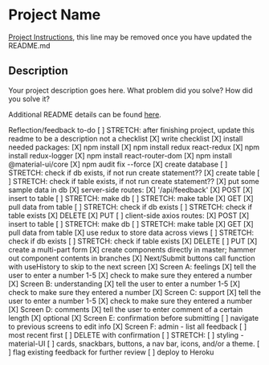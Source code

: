 # Project Name

[Project Instructions](./INSTRUCTIONS.md), this line may be removed once you have updated the README.md

## Description

Your project description goes here. What problem did you solve? How did you solve it?

Additional README details can be found [here](https://github.com/PrimeAcademy/readme-template/blob/master/README.md).


Reflection/feedback to-do
[ ] STRETCH: after finishing project, update this readme to be a description not a checklist
[X] write checklist
[X] install needed packages:
    [X] npm install
    [X] npm install redux react-redux
    [X] npm install redux-logger
    [X] npm install react-router-dom
    [X] npm install @material-ui/core
    [X] npm audit fix --force
[X] create database
    [ ] STRETCH: check if db exists, if not run create statement??
[X] create table
    [ ] STRETCH: check if table exists, if not run create statement??
[X] put some sample data in db
[X] server-side routes:
    [X] '/api/feedback'
    [X] POST
        [X] insert to table
        [ ] STRETCH: make db
        [ ] STRETCH: make table
    [X] GET
        [X] pull data from table
        [ ] STRETCH: check if db exists
        [ ] STRETCH: check if table exists
    [X] DELETE
    [X] PUT
[ ] client-side axios routes:
    [X] POST
        [X] insert to table
        [ ] STRETCH: make db
        [ ] STRETCH: make table
    [X] GET
        [X] pull data from table
            [X] use redux to store data across views
        [ ] STRETCH: check if db exists
        [ ] STRETCH: check if table exists
    [X] DELETE
    [ ] PUT
[X] create a multi-part form
    [X] create components directly in master; hammer out component contents in branches
    [X] Next/Submit buttons call function with useHistory to skip to the next screen
    [X] Screen A: feelings
        [X] tell the user to enter a number 1-5
        [X] check to make sure they entered a number
    [X] Screen B: understanding
        [X] tell the user to enter a number 1-5
        [X] check to make sure they entered a number
    [X] Screen C: support
        [X] tell the user to enter a number 1-5
        [X] check to make sure they entered a number
    [X] Screen D: comments
        [X] tell the user to enter comment of a certain length
        [X] optional
    [X] Screen E: confirmation before submitting
        [ ] navigate to previous screens to edit info
    [X] Screen F: admin - list all feedback
        [ ] most recent first
        [ ] DELETE with confirmation
[ ] STRETCH:
    [ ] styling - material-UI
        [ ] cards, snackbars, buttons, a nav bar, icons, and/or a theme. 
    [ ] flag existing feedback for further review
    [ ] deploy to Heroku